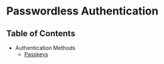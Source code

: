 # Passwordless Authentication

## Table of Contents

- Authentication Methods
    -  <i class="hgi-stroke hgi-lock-key"></i> [Passkeys](authentication-methods/passkeys.md)
